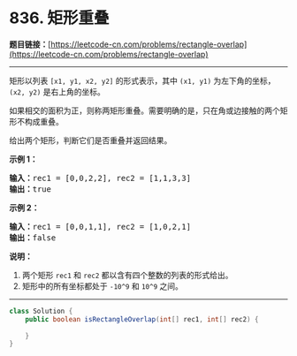 # 836. 矩形重叠

**题目链接：**[https://leetcode-cn.com/problems/rectangle-overlap](https://leetcode-cn.com/problems/rectangle-overlap)

---

<div class="content__1Y2H">
 <div class="notranslate">
  <p>矩形以列表 <code>[x1, y1, x2, y2]</code> 的形式表示，其中 <code>(x1, y1)</code> 为左下角的坐标，<code>(x2, y2)</code> 是右上角的坐标。</p> 
  <p>如果相交的面积为正，则称两矩形重叠。需要明确的是，只在角或边接触的两个矩形不构成重叠。</p> 
  <p>给出两个矩形，判断它们是否重叠并返回结果。</p> 
  <p><strong>示例 1：</strong></p> 
  <pre class="language-text"><strong>输入：</strong>rec1 = [0,0,2,2], rec2 = [1,1,3,3]
<strong>输出：</strong>true
</pre> 
  <p><strong>示例 2：</strong></p> 
  <pre class="language-text"><strong>输入：</strong>rec1 = [0,0,1,1], rec2 = [1,0,2,1]
<strong>输出：</strong>false
</pre> 
  <p><strong>说明：</strong></p> 
  <ol> 
   <li>两个矩形 <code>rec1</code> 和 <code>rec2</code> 都以含有四个整数的列表的形式给出。</li> 
   <li>矩形中的所有坐标都处于 <code>-10^9</code> 和 <code>10^9</code> 之间。</li> 
  </ol> 
 </div>
</div>

---

```java
class Solution {
    public boolean isRectangleOverlap(int[] rec1, int[] rec2) {
        
    }
}
```